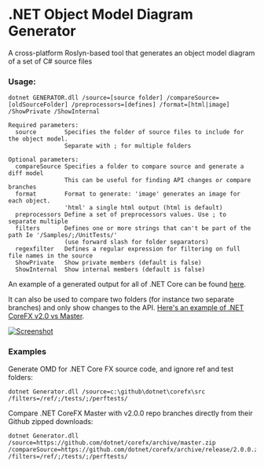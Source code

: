 # .NET Object Model Diagram Generator

A cross-platform Roslyn-based tool that generates an object model diagram of a set of C# source files 

### Usage:
```
dotnet GENERATOR.dll /source=[source folder] /compareSource=[oldSourceFolder] /preprocessors=[defines] /format=[html|image] /ShowPrivate /ShowInternal

Required parameters:
  source        Specifies the folder of source files to include for the object model.
                Separate with ; for multiple folders

Optional parameters:
  compareSource Specifies a folder to compare source and generate a diff model
                This can be useful for finding API changes or compare branches
  format        Format to generate: 'image' generates an image for each object.
                'html' a single html output (html is default)
  preprocessors Define a set of preprocessors values. Use ; to separate multiple
  filters       Defines one or more strings that can't be part of the path Ie '/Samples/;/UnitTests/'
                (use forward slash for folder separators)
  regexfilter   Defines a regular expression for filtering on full file names in the source
  ShowPrivate   Show private members (default is false)
  ShowInternal  Show internal members (default is false)
```

An example of a generated output for all of .NET Core can be found [here](http://www.sharpgis.net/Tests/corefx.html).

It can also be used to compare two folders (for instance two separate branches) and only show changes to the API. [Here's an example of .NET CoreFX v2.0 vs Master](http://www.sharpgis.net/Tests/corefx_new.html).

[![Screenshot](Screenshot.png)](http://www.sharpgis.net/Tests/corefx.html)


### Examples

Generate OMD for .NET Core FX source code, and ignore ref and test folders:
```
dotnet Generator.dll /source=c:\github\dotnet\corefx\src /filters=/ref/;/tests/;/perftests/
```

Compare .NET CoreFX Master with v2.0.0 repo branches directly from their Github zipped downloads:

```
dotnet Generator.dll /source=https://github.com/dotnet/corefx/archive/master.zip /compareSource=https://github.com/dotnet/corefx/archive/release/2.0.0.zip /filters=/ref/;/tests/;/perftests/
```





